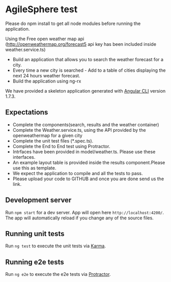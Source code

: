 # AgileSphere test

Please do npm install to get all node modules before running the application.

Using the Free open weather map api (http://openweathermap.org/forecast5 api key has been included inside weather.service.ts)

  * Build an application that allows you to search the weather forecast for a city. 
  * Every time a new city is searched - Add to a table of cities displaying the next 24 hours weather forecast.
  * Build the application using ng-rx

We have provided a skeleton application  generated with [Angular CLI](https://github.com/angular/angular-cli) version 1.7.3.
## Expectations

  * Complete the components(search, results and the weather container)
  * Complete the Weather.service.ts, using the API provided by the openweathermap for a given city
  * Complete the unit test files (*.spec.ts).
  * Complete the End to End test using Protractor.
  * Intrfaces have been provided in model/weather.ts. Please use these interfaces.
  * An example layout table is provided inside the results component.Please use this as template.
  * We expect the application to compile and all the tests to pass.
  * Please upload your code to GITHUB and once you are done send us the link.

## Development server

Run `npm start` for a dev server. App will open here `http://localhost:4200/`. The app will automatically reload if you change any of the source files.

## Running unit tests

Run `ng test` to execute the unit tests via [Karma](https://karma-runner.github.io).

## Running e2e tests

Run `ng e2e` to execute the e2e tests via [Protractor](https://www.protractortest.org).
